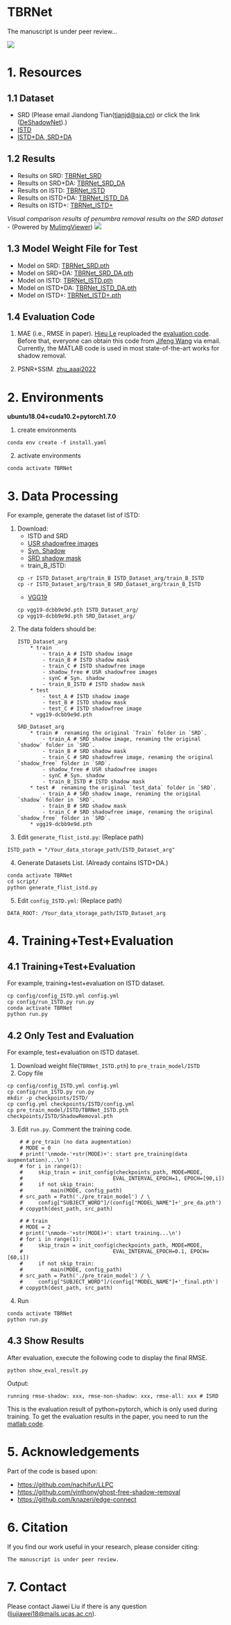 # TBRNet
The manuscript is under peer review...

<img src="https://github.com/nachifur/TBRNet/blob/main/img/f2.jpg"/>

# 1. Resources

## 1.1 Dataset
* SRD (Please email Jiandong Tian(tianjd@sia.cn) or click the link ([DeShadowNet](https://github.com/Liangqiong/DeShadowNet)).)
* [ISTD](https://github.com/DeepInsight-PCALab/ST-CGAN)
* [ISTD+DA, SRD+DA](https://github.com/vinthony/ghost-free-shadow-removal)

## 1.2 Results
* Results on SRD: [TBRNet_SRD](https://mailustceducn-my.sharepoint.com/:u:/g/personal/nachifur_mail_ustc_edu_cn/EcjEGvbQLY5FhM_HTB0sGiwBzVGZgLJ0hOzvvLBZ9aHgSg?e=zMopUV)
* Results on SRD+DA: [TBRNet_SRD_DA](https://mailustceducn-my.sharepoint.com/:u:/g/personal/nachifur_mail_ustc_edu_cn/ERZMY7pF1aJEtpGjPx4eMBQBAJF7YRJjaWkiaAFqZh7_xQ?e=Uhkc84)
* Results on ISTD: [TBRNet_ISTD](https://mailustceducn-my.sharepoint.com/:u:/g/personal/nachifur_mail_ustc_edu_cn/Eand2fwdBplBnOi9DGCeyewBTDNTbR4H1gMkXUu6nB186g?e=N9iiX2)
* Results on ISTD+DA: [TBRNet_ISTD_DA](https://mailustceducn-my.sharepoint.com/:u:/g/personal/nachifur_mail_ustc_edu_cn/ETavmK5QwspJiTUCgBuK3wABNR6T3bJBrdSFQE2Urp6Jgw?e=BnC1Pd)
* Results on ISTD+: [TBRNet_ISTD+](https://mailustceducn-my.sharepoint.com/:u:/g/personal/nachifur_mail_ustc_edu_cn/EZssY3AcYnlKud00MPqANX8BYmikxY4WSyCFYAuTQkAXFA?e=i2HZQ8)

*Visual comparison results of penumbra removal results on the SRD dataset* - (Powered by [MulimgViewer](https://github.com/nachifur/MulimgViewer))
<img src="https://github.com/nachifur/TBRNet/blob/main/img/f1.jpg"/>


## 1.3  Model Weight File for Test
* Model on SRD: [TBRNet_SRD.pth](https://mailustceducn-my.sharepoint.com/:u:/g/personal/nachifur_mail_ustc_edu_cn/EfX-fgeSt-RGpq70XAwk8RYBdzB-dbXqi2snIgIbhCjCqg?e=byAji3)
* Model on SRD+DA: [TBRNet_SRD_DA.pth](https://mailustceducn-my.sharepoint.com/:u:/g/personal/nachifur_mail_ustc_edu_cn/ET7oQhFbKNNKtSIz1i6247MBeF20MsWe8uyjqrpH6BkG4Q?e=l1F6mE)
* Model on ISTD: [TBRNet_ISTD.pth](https://mailustceducn-my.sharepoint.com/:u:/g/personal/nachifur_mail_ustc_edu_cn/EW7n1zFH2FpBvjvfNC0mrcMB45n6aUocl81EhOokZDLMeA?e=409Tiu)
* Model on ISTD+DA: [TBRNet_ISTD_DA.pth](https://mailustceducn-my.sharepoint.com/:u:/g/personal/nachifur_mail_ustc_edu_cn/EcNu1-1LnNFCjcvtbvv6JC0BILJh_-VDCn3iVKqv9wcROQ?e=pRAciZ)
* Model on ISTD+: [TBRNet_ISTD+.pth](https://mailustceducn-my.sharepoint.com/:u:/g/personal/nachifur_mail_ustc_edu_cn/EU5yZC_FspZMoh-sJg_YWM4BG5rVLGS-Jl0KK0UkPJ14qw?e=MWLrHj)

## 1.4 Evaluation Code
1. MAE (i.e., RMSE in paper). [Hieu Le](https://openaccess.thecvf.com/content_ICCV_2019/papers/Le_Shadow_Removal_via_Shadow_Image_Decomposition_ICCV_2019_paper.pdf) reuploaded the [evaluation code](https://github.com/cvlab-stonybrook/SID). Before that, everyone can obtain this code from [Jifeng Wang](https://openaccess.thecvf.com/content_cvpr_2018/papers/Wang_Stacked_Conditional_Generative_CVPR_2018_paper.pdf) via email. Currently, the MATLAB code is used in most state-of-the-art works for shadow removal.

2. PSNR+SSIM. [zhu_aaai2022](https://github.com/zhuyr97/AAAI2022_Unfolding_Network_Shadow_Removal)

# 2. Environments
**ubuntu18.04+cuda10.2+pytorch1.7.0**
1. create environments
```
conda env create -f install.yaml
```
2. activate environments
```
conda activate TBRNet
```

# 3. Data Processing
For example, generate the dataset list of ISTD:
1. Download:
   * ISTD and SRD
   * [USR shadowfree images](https://github.com/xw-hu/Mask-ShadowGAN)
   * [Syn. Shadow](https://github.com/vinthony/ghost-free-shadow-removal)
   * [SRD shadow mask](https://github.com/vinthony/ghost-free-shadow-removal)
   * train_B_ISTD:
   ```
   cp -r ISTD_Dataset_arg/train_B ISTD_Dataset_arg/train_B_ISTD
   cp -r ISTD_Dataset_arg/train_B SRD_Dataset_arg/train_B_ISTD
   ```
   * [VGG19](https://download.pytorch.org/models/vgg19-dcbb9e9d.pth)
   ```
   cp vgg19-dcbb9e9d.pth ISTD_Dataset_arg/
   cp vgg19-dcbb9e9d.pth SRD_Dataset_arg/
   ```
2. The data folders should be:
    ```
    ISTD_Dataset_arg
        * train
            - train_A # ISTD shadow image
            - train_B # ISTD shadow mask
            - train_C # ISTD shadowfree image
            - shadow_free # USR shadowfree images
            - synC # Syn. shadow
            - train_B_ISTD # ISTD shadow mask
        * test
            - test_A # ISTD shadow image
            - test_B # ISTD shadow mask
            - test_C # ISTD shadowfree image
        * vgg19-dcbb9e9d.pth

    SRD_Dataset_arg
        * train #  renaming the original `Train` folder in `SRD`.
            - train_A # SRD shadow image, renaming the original `shadow` folder in `SRD`.
            - train_B # SRD shadow mask
            - train_C # SRD shadowfree image, renaming the original `shadow_free` folder in `SRD`.
            - shadow_free # USR shadowfree images
            - synC # Syn. shadow
            - train_B_ISTD # ISTD shadow mask
        * test #  renaming the original `test_data` folder in `SRD`.
            - train_A # SRD shadow image, renaming the original `shadow` folder in `SRD`.
            - train_B # SRD shadow mask
            - train_C # SRD shadowfree image, renaming the original `shadow_free` folder in `SRD`.
        * vgg19-dcbb9e9d.pth 
    ```
3. Edit `generate_flist_istd.py`: (Replace path)

```
ISTD_path = "/Your_data_storage_path/ISTD_Dataset_arg"
```
4. Generate Datasets List. (Already contains ISTD+DA.)
```
conda activate TBRNet
cd script/
python generate_flist_istd.py
```
5. Edit `config_ISTD.yml`: (Replace path)
```
DATA_ROOT: /Your_data_storage_path/ISTD_Dataset_arg
```

# 4. Training+Test+Evaluation
## 4.1 Training+Test+Evaluation
For example, training+test+evaluation on ISTD dataset.
```
cp config/config_ISTD.yml config.yml 
cp config/run_ISTD.py run.py
conda activate TBRNet
python run.py
```
## 4.2 Only Test and Evaluation
For example, test+evaluation on ISTD dataset.
1. Download weight file(`TBRNet_ISTD.pth`) to `pre_train_model/ISTD`
2. Copy file
```
cp config/config_ISTD.yml config.yml 
cp config/run_ISTD.py run.py
mkdir -p checkpoints/ISTD/
cp config.yml checkpoints/ISTD/config.yml
cp pre_train_model/ISTD/TBRNet_ISTD.pth  checkpoints/ISTD/ShadowRemoval.pth
```

3. Edit `run.py`. Comment the training code.

```
    # # pre_train (no data augmentation)
    # MODE = 0
    # print('\nmode-'+str(MODE)+': start pre_training(data augmentation)...\n')
    # for i in range(1):
    #     skip_train = init_config(checkpoints_path, MODE=MODE,
    #                             EVAL_INTERVAL_EPOCH=1, EPOCH=[90,i])
    #     if not skip_train:
    #         main(MODE, config_path)
    # src_path = Path('./pre_train_model') / \
    #     config["SUBJECT_WORD"]/(config["MODEL_NAME"]+'_pre_da.pth')
    # copypth(dest_path, src_path)

    # # train
    # MODE = 2
    # print('\nmode-'+str(MODE)+': start training...\n')
    # for i in range(1):
    #     skip_train = init_config(checkpoints_path, MODE=MODE,
    #                             EVAL_INTERVAL_EPOCH=0.1, EPOCH=[60,i])
    #     if not skip_train:
    #         main(MODE, config_path)
    # src_path = Path('./pre_train_model') / \
    #     config["SUBJECT_WORD"]/(config["MODEL_NAME"]+'_final.pth')
    # copypth(dest_path, src_path)
```
4. Run

```
conda activate TBRNet
python run.py
```
## 4.3 Show Results
After evaluation, execute the following code to display the final RMSE.
```
python show_eval_result.py
```
Output:
```
running rmse-shadow: xxx, rmse-non-shadow: xxx, rmse-all: xxx # ISRD
```
This is the evaluation result of python+pytorch, which is only used during training. To get the evaluation results in the paper, you need to run the [matlab code](#1.4).

# 5. Acknowledgements
Part of the code is based upon:
* https://github.com/nachifur/LLPC
* https://github.com/vinthony/ghost-free-shadow-removal
* https://github.com/knazeri/edge-connect

# 6. Citation
If you find our work useful in your research, please consider citing:
```
The manuscript is under peer review.
```
# 7. Contact
Please contact Jiawei Liu if there is any question (liujiawei18@mails.ucas.ac.cn).

